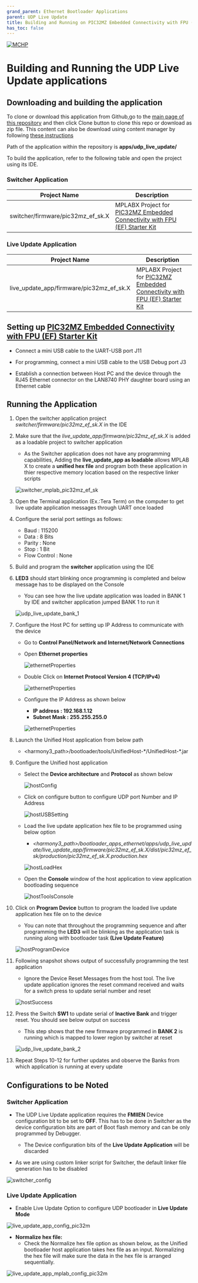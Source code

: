 ```yaml
---
grand_parent: Ethernet Bootloader Applications
parent: UDP Live Update
title: Building and Running on PIC32MZ Embedded Connectivity with FPU (EF) Starter Kit
has_toc: false
---
```


[![MCHP](https://www.microchip.com/ResourcePackages/Microchip/assets/dist/images/logo.png)](https://www.microchip.com)

# Building and Running the UDP Live Update applications

## Downloading and building the application

To clone or download this application from Github,go to the [main page of this repository](https://github.com/Microchip-MPLAB-Harmony/bootloader_apps_ethernet) and then click Clone button to clone this repo or download as zip file. This content can also be download using content manager by following [these instructions](https://github.com/Microchip-MPLAB-Harmony/contentmanager/wiki)

Path of the application within the repository is **apps/udp_live_update/**

To build the application, refer to the following table and open the project using its IDE.

### Switcher Application

| Project Name      | Description                                    |
| ----------------- | ---------------------------------------------- |
| switcher/firmware/pic32mz_ef_sk.X    | MPLABX Project for [PIC32MZ Embedded Connectivity with FPU (EF) Starter Kit](https://www.microchip.com/Developmenttools/ProductDetails/Dm320007)|


### Live Update Application

| Project Name      | Description                                    |
| ----------------- | ---------------------------------------------- |
| live_update_app/firmware/pic32mz_ef_sk.X    | MPLABX Project for [PIC32MZ Embedded Connectivity with FPU (EF) Starter Kit](https://www.microchip.com/Developmenttools/ProductDetails/Dm320007)|

## Setting up [PIC32MZ Embedded Connectivity with FPU (EF) Starter Kit](https://www.microchip.com/Developmenttools/ProductDetails/Dm320007)

- Connect a mini USB cable to the UART-USB port J11

- For programming, connect a mini USB cable to the USB Debug port J3

- Establish a connection between Host PC and the device through the RJ45 Ethernet connector on the LAN8740 PHY daughter board using an Ethernet cable

## Running the Application

1. Open the switcher application project *switcher/firmware/pic32mz_ef_sk.X* in the IDE

2. Make sure that the *live_update_app/firmware/pic32mz_ef_sk.X* is added as a loadable project to switcher application
    - As the Switcher application does not have any programming capabilities, Adding the **live_update_app as loadable** allows MPLAB X to create a **unified hex file** and program both these application in thier respective memory location based on the respective linker scripts

    ![switcher_mplab_pic32mz_ef_sk](./images/switcher_mplab_pic32mz_ef_sk.png)

3. Open the Terminal application (Ex.:Tera Term) on the computer to get live update application messages through UART once loaded
4. Configure the serial port settings as follows:
    - Baud : 115200
    - Data : 8 Bits
    - Parity : None
    - Stop : 1 Bit
    - Flow Control : None

5. Build and program the **switcher** application using the IDE

6. **LED3** should start blinking once programming is completed and below message has to be displayed on the Console
    - You can see how the live update application was loaded in BANK 1 by IDE and switcher application jumped BANK 1 to run it

    ![udp_live_update_bank_1](./images/udp_live_update_bank_1.png)

7. Configure the Host PC for setting up IP Address to communicate with the device
    - Go to **Control Panel/Network and Internet/Network Connections**
    - Open **Ethernet properties**

        ![ethernetProperties](../../docs/images/udp_host_pc_ethernet_properties.png)

    - Double Click on **Internet Protocol Version 4 (TCP/IPv4)**

        ![ethernetProperties](../../docs/images/udp_host_pc_ipv4_click.png)

    - Configure the IP Address as shown below
        - **IP address : 192.168.1.12**
        - **Subnet Mask : 255.255.255.0**

        ![ethernetProperties](../../docs/images/udp_host_pc_ip_address.png)

8. Launch the Unified Host application from below path
    - \<harmony3_path\>/bootloader/tools/UnifiedHost-\*/UnifiedHost-\*.jar

9. Configure the Unified host application
    - Select the **Device architecture** and **Protocol** as shown below

        ![hostConfig](../../docs/images/unified_host_config.png)

    - Click on configure button to configure UDP port Number and IP Address

        ![hostUSBSetting](../../docs/images/unified_host_udp_setting.png)

    - Load the live update application hex file to be programmed using below option
        - *\<harmony3_path\>/bootloader_apps_ethernet/apps/udp_live_update/live_update_app/firmware/pic32mz_ef_sk.X/dist/pic32mz_ef_sk/production/pic32mz_ef_sk.X.production.hex*

        ![hostLoadHex](../../docs/images/unified_host_load_hex.png)

    - Open the **Console** window of the host application to view application bootloading sequence

        ![hostToolsConsole](../../docs/images/unified_host_tools_console.png)

10. Click on **Program Device** button to program the loaded live update application hex file on to the device
    - You can note that throughout the programming sequence and after programming the **LED3** will be blinking as the application task is running along with bootloader task **(Live Update Feature)**

    ![hostProgramDevice](../../docs/images/unified_host_program_device.png)

11. Following snapshot shows output of successfully programming the test application
    - Ignore the Device Reset Messages from the host tool. The live update application ignores the reset command received and waits for a switch press to update serial number and reset

    ![hostSuccess](../../docs/images/unified_host_success.png)

12. Press the Switch **SW1** to update serial of **Inactive Bank** and trigger reset. You should see below output on success
    - This step shows that the new firmware programmed in **BANK 2** is running which is mapped to lower region by switcher at reset

    ![udp_live_update_bank_2](./images/udp_live_update_bank_2.png)

13. Repeat Steps 10-12 for further updates and observe the Banks from which application is running at every update

## Configurations to be Noted

### Switcher Application

- The UDP Live Update application requires the **FMIIEN** Device configuration bit to be set to **OFF**. This has to be done in Switcher as the device configuration bits are part of Boot flash memory and can be only programmed by Debugger.
    - The Device configuration bits of the **Live Update Application** will be discarded

- As we are using custom linker script for Switcher, the default linker file generation has to be disabled

![switcher_config](./images/switcher_config.png)

### Live Update Application

- Enable Live Update Option to configure UDP bootloader in **Live Update Mode**

![live_update_app_config_pic32m](./images/live_update_app_config_pic32m.png)

- **Normalize hex file:**
    - Check the Normalize hex file option as shown below, as the Unified bootloader host application takes hex file as an input. Normalizing the hex file will make sure the data in the hex file is arranged sequentially.

![live_update_app_mplab_config_pic32m](./images/live_update_app_mplab_config_pic32m.png)
